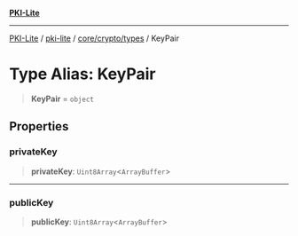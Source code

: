 [**PKI-Lite**](../../../../../README.md)

---

[PKI-Lite](../../../../../README.md) / [pki-lite](../../../../README.md) / [core/crypto/types](../README.md) / KeyPair

# Type Alias: KeyPair

> **KeyPair** = `object`

## Properties

### privateKey

> **privateKey**: `Uint8Array`\<`ArrayBuffer`\>

---

### publicKey

> **publicKey**: `Uint8Array`\<`ArrayBuffer`\>
